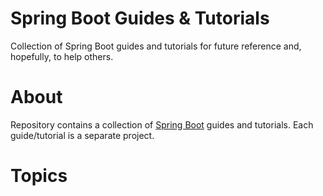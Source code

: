 # Spring Boot Guides & Tutorials
Collection of Spring Boot guides and tutorials for future reference and, hopefully, to help others.

# About
Repository contains a collection of [Spring Boot](https://spring.io/projects/spring-boot) guides and tutorials. Each guide/tutorial is a 
separate project.

# Topics
